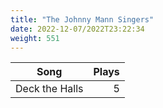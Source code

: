 ```yaml
---
title: "The Johnny Mann Singers"
date: 2022-12-07/2022T23:22:34
weight: 551
---
```




 Song | Plays 
----- | -----:
Deck the Halls | 5
